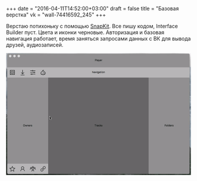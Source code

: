 +++
date = "2016-04-11T14:52:00+03:00"
draft = false
title = "Базовая верстка"
vk = "wall-74416592_245"
+++

Верстаю потихоньку с помощью [SnapKit](http://snapkit.io). Все пишу кодом, Interface Builder пуст. Цвета и иконки черновые. Авторизация и базовая навигация работает, время заняться запросами данных с ВК для вывода друзей, аудиозаписей.

![Gif](/images/first-navigation.gif)